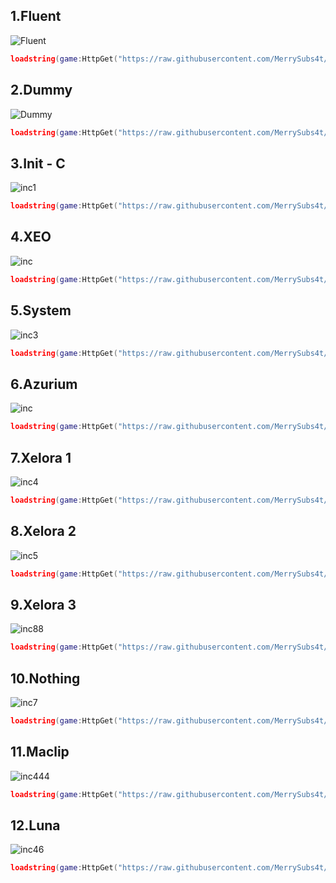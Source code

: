## 1.Fluent

![Fluent](https://cdn.discordapp.com/attachments/1221930856394919937/1330889516525031507/image.png?ex=678f9ef3&is=678e4d73&hm=eaa3011f1baa866fe688c67b253b7a212149e4434d767ae2293bc9d875238d42&)

```lua
loadstring(game:HttpGet("https://raw.githubusercontent.com/MerrySubs4t/Softwork/refs/heads/main/UI/Fluent/Example.lua"))()
```

## 2.Dummy

![Dummy](https://cdn.discordapp.com/attachments/1221930856394919937/1330889871317012521/image.png?ex=678f9f48&is=678e4dc8&hm=5b89a0fc1583ba4ee60609cd9244f2735bb10ae4968eb9059e96ece0b5409bd3&)

```lua
loadstring(game:HttpGet("https://raw.githubusercontent.com/MerrySubs4t/Softwork/refs/heads/main/UI/Dummy/Example.lua"))()
```

## 3.Init - C

![inc1](https://cdn.discordapp.com/attachments/1221930856394919937/1330890695283572797/image.png?ex=679c264c&is=679ad4cc&hm=0f63ab363dcaaf78bb89ff75fe3dc4572ab22cefeffbeb7dfcee231810f11ac0&)

```lua
loadstring(game:HttpGet("https://raw.githubusercontent.com/MerrySubs4t/Softwork/refs/heads/main/UI/Init-C/Module.lua"))()
```

## 4.XEO

![inc](https://cdn.discordapp.com/attachments/1221930856394919937/1330894037812772956/image.png?ex=678fa329&is=678e51a9&hm=ad6bdaecac32e7440249c568c34424a3efb0346a0d9ea88bd4917b0e38ca9075&)

```lua
loadstring(game:HttpGet("https://raw.githubusercontent.com/MerrySubs4t/Softwork/refs/heads/main/UI/Xeo/Example.lua"))()
```

## 5.System

![inc3](https://cdn.discordapp.com/attachments/1221930856394919937/1330895448797478944/image.png?ex=678fa479&is=678e52f9&hm=c645483e24393f3ab92275666e223fb2736051ed8a07d8727d9bc77f0a6b1398&)

```lua
loadstring(game:HttpGet("https://raw.githubusercontent.com/MerrySubs4t/Softwork/refs/heads/main/UI/System/Example.lua"))()
```

## 6.Azurium

![inc](https://cdn.discordapp.com/attachments/1221930856394919937/1330897083871395860/image.png?ex=678fa5ff&is=678e547f&hm=c389fb16f33864d0e27b52492a7c1461a20262ebea49c00862e5959267a2d7c8&)

```lua
loadstring(game:HttpGet("https://raw.githubusercontent.com/MerrySubs4t/Softwork/refs/heads/main/UI/Azurium/Example.lua"))()
```

## 7.Xelora 1

![inc4](https://cdn.discordapp.com/attachments/1221930856394919937/1330898221362315365/image.png?ex=678fa70e&is=678e558e&hm=1d785c19710dd0eaa249a621112efaa1d87284b7dc5b3d8d955d79fc0273b405&)

```lua
loadstring(game:HttpGet("https://raw.githubusercontent.com/MerrySubs4t/Softwork/refs/heads/main/UI/Xelora/Example.lua"))()
```

## 8.Xelora 2

![inc5](https://cdn.discordapp.com/attachments/1221930856394919937/1330899739696300114/image.png?ex=678fa878&is=678e56f8&hm=04b7dddaa097cfff0244254ce382c6855e5369b422696fe04037f897730965f6&)

```lua
loadstring(game:HttpGet("https://raw.githubusercontent.com/MerrySubs4t/Softwork/refs/heads/main/UI/Xelora-2/Example.lua"))()
```

## 9.Xelora 3

![inc88](https://cdn.discordapp.com/attachments/1221930856394919937/1330899951361720490/image.png?ex=678fa8ab&is=678e572b&hm=70a732c46c0826b4bf710044ffe2fea595bc81f4b7aa3da58733564522d47b84&)

```lua
loadstring(game:HttpGet("https://raw.githubusercontent.com/MerrySubs4t/Softwork/refs/heads/main/UI/Xelora-3/Example.lua"))()
```

## 10.Nothing

![inc7](https://cdn.discordapp.com/attachments/1221930856394919937/1330901068296622202/image.png?ex=679b8735&is=679a35b5&hm=e4dd5a7ea963f6ef5a7114f310d1e0c09af19dbf0ae15f499a5681132b7f8899&)

```lua
loadstring(game:HttpGet("https://raw.githubusercontent.com/MerrySubs4t/Softwork/refs/heads/main/UI/Nothing/Example.lua"))()
```

## 11.Maclip

![inc444](https://cdn.discordapp.com/attachments/1221930856394919937/1330907133570715659/image.png?ex=678faf5b&is=678e5ddb&hm=67a90d6975838f034b131941082de9b6ea1b058550556befc37e772c4e4ba5bf&)

```lua
loadstring(game:HttpGet("https://raw.githubusercontent.com/MerrySubs4t/Softwork/refs/heads/main/UI/Maclip/Example.lua"))()
```

## 12.Luna

![inc46](https://cdn.discordapp.com/attachments/1221930856394919937/1334220321070387312/image.png?ex=679bbd01&is=679a6b81&hm=07e38465c04190f443ec97cbbfbe52720fa9c2eb1d2a66c0b188838f1e362ab3&)

```lua
loadstring(game:HttpGet("https://raw.githubusercontent.com/MerrySubs4t/Softwork/refs/heads/main/UI/Luna/Example.lua"))()
```
